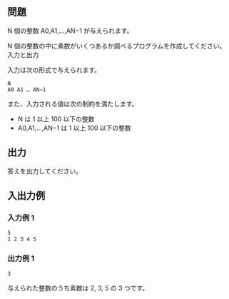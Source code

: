 ## 問題

N 個の整数 A0​,A1​,…,AN−1​ が与えられます。

N 個の整数の中に素数がいくつあるか調べるプログラムを作成してください。
入力と出力

入力は次の形式で与えられます。

```text
N
A0 A1 … AN−1
```

また、入力される値は次の制約を満たします。

- N は 1 以上 100 以下の整数
- A0​,A1​,…,AN−1​ は 1 以上 100 以下の整数

## 出力

答えを出力してください。

## 入出力例

### 入力例 1

```text
5
1 2 3 4 5
```

### 出力例 1

```text
3
```

与えられた整数のうち素数は 2, 3, 5 の 3 つです。
